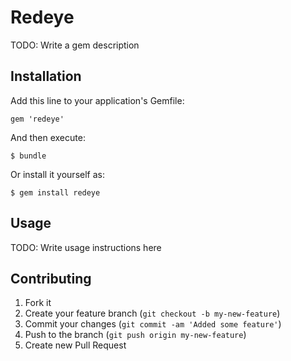 # Redeye

TODO: Write a gem description

## Installation

Add this line to your application's Gemfile:

    gem 'redeye'

And then execute:

    $ bundle

Or install it yourself as:

    $ gem install redeye

## Usage

TODO: Write usage instructions here

## Contributing

1. Fork it
2. Create your feature branch (`git checkout -b my-new-feature`)
3. Commit your changes (`git commit -am 'Added some feature'`)
4. Push to the branch (`git push origin my-new-feature`)
5. Create new Pull Request
